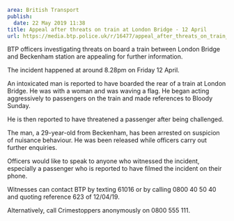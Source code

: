 ```yaml
area: British Transport
publish:
  date: 22 May 2019 11:38
title: Appeal after threats on train at London Bridge - 12 April
url: https://media.btp.police.uk/r/16477/appeal_after_threats_on_train_at_london_bridge_-_
```

BTP officers investigating threats on board a train between London Bridge and Beckenham station are appealing for further information.

The incident happened at around 8.28pm on Friday 12 April.

An intoxicated man is reported to have boarded the rear of a train at London Bridge. He was with a woman and was waving a flag. He began acting aggressively to passengers on the train and made references to Bloody Sunday.

He is then reported to have threatened a passenger after being challenged.

The man, a 29-year-old from Beckenham, has been arrested on suspicion of nuisance behaviour. He was been released while officers carry out further enquiries.

Officers would like to speak to anyone who witnessed the incident, especially a passenger who is reported to have filmed the incident on their phone.

Witnesses can contact BTP by texting 61016 or by calling 0800 40 50 40 and quoting reference 623 of 12/04/19.

Alternatively, call Crimestoppers anonymously on 0800 555 111.
